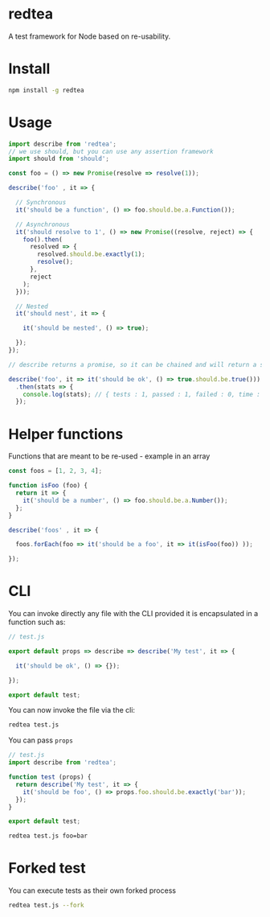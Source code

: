redtea
===

A test framework for Node based on re-usability.

# Install

```bash
npm install -g redtea
```

# Usage

```js
import describe from 'redtea';
// we use should, but you can use any assertion framework
import should from 'should';

const foo = () => new Promise(resolve => resolve(1));

describe('foo' , it => {

  // Synchronous
  it('should be a function', () => foo.should.be.a.Function());

  // Asynchronous
  it('should resolve to 1', () => new Promise((resolve, reject) => {
    foo().then(
      resolved => {
        resolved.should.be.exactly(1);
        resolve();
      },
      reject
    );
  }));

  // Nested
  it('should nest', it => {

    it('should be nested', () => true);

  });
});

// describe returns a promise, so it can be chained and will return a stat object

describe('foo', it => it('should be ok', () => true.should.be.true()))
  .then(stats => {
    console.log(stats); // { tests : 1, passed : 1, failed : 0, time : 4 }
  });
```

# Helper functions

Functions that are meant to be re-used - example in an array

```js
const foos = [1, 2, 3, 4];

function isFoo (foo) {
  return it => {
    it('should be a number', () => foo.should.be.a.Number());
  };
}

describe('foos' , it => {

  foos.forEach(foo => it('should be a foo', it => it(isFoo(foo)) ));

});
```

# CLI

You can invoke directly any file with the CLI provided it is encapsulated in a function such as:

```js
// test.js

export default props => describe => describe('My test', it => {

  it('should be ok', () => {});

});

export default test;
```

You can now invoke the file  via the cli:

```bash
redtea test.js
```

You can pass `props`

```js
// test.js
import describe from 'redtea';

function test (props) {
  return describe('My test', it => {
    it('should be foo', () => props.foo.should.be.exactly('bar'));
  });
}

export default test;
```

```bash
redtea test.js foo=bar
```

# Forked test

You can execute tests as their own forked process

```bash
redtea test.js --fork
```
